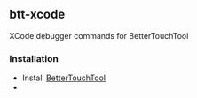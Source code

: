## btt-xcode
XCode debugger commands for BetterTouchTool


### Installation

- Install [BetterTouchTool](https://folivora.ai/)
- 